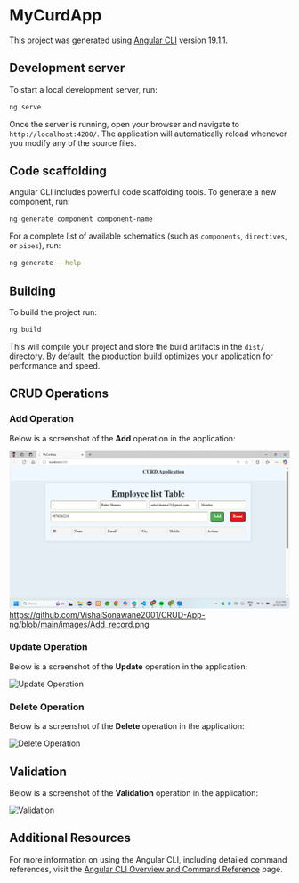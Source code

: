 # MyCurdApp

This project was generated using [Angular CLI](https://github.com/angular/angular-cli) version 19.1.1.

## Development server

To start a local development server, run:

```bash
ng serve
```

Once the server is running, open your browser and navigate to `http://localhost:4200/`. The application will automatically reload whenever you modify any of the source files.

## Code scaffolding

Angular CLI includes powerful code scaffolding tools. To generate a new component, run:

```bash
ng generate component component-name
```

For a complete list of available schematics (such as `components`, `directives`, or `pipes`), run:

```bash
ng generate --help
```

## Building

To build the project run:

```bash
ng build
```

This will compile your project and store the build artifacts in the `dist/` directory. By default, the production build optimizes your application for performance and speed.

## CRUD Operations

### Add Operation
Below is a screenshot of the **Add** operation in the application:

![Add Operation](https://github.com/VishalSonawane2001/CRUD-App-ng/blob/main/images/Add_record.png) https://github.com/VishalSonawane2001/CRUD-App-ng/blob/main/images/Add_record.png

### Update Operation
Below is a screenshot of the **Update** operation in the application:

![Update Operation](images/Update.png.png)

### Delete Operation
Below is a screenshot of the **Delete** operation in the application:

![Delete Operation](images/Delete_record.png.png)

## Validation
Below is a screenshot of the **Validation** operation in the application:

![Validation](images/Validation.png.png.png)


## Additional Resources

For more information on using the Angular CLI, including detailed command references, visit the [Angular CLI Overview and Command Reference](https://angular.dev/tools/cli) page.
